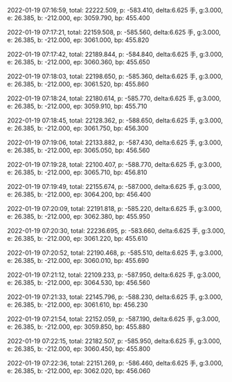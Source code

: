 2022-01-19 07:16:59, total: 22222.509, p: -583.410, delta:6.625 手, g:3.000, e: 26.385, b: -212.000, ep: 3059.790, bp: 455.400

2022-01-19 07:17:21, total: 22159.508, p: -585.560, delta:6.625 手, g:3.000, e: 26.385, b: -212.000, ep: 3061.000, bp: 455.820

2022-01-19 07:17:42, total: 22189.844, p: -584.840, delta:6.625 手, g:3.000, e: 26.385, b: -212.000, ep: 3060.360, bp: 455.650

2022-01-19 07:18:03, total: 22198.650, p: -585.360, delta:6.625 手, g:3.000, e: 26.385, b: -212.000, ep: 3061.520, bp: 455.860

2022-01-19 07:18:24, total: 22180.614, p: -585.770, delta:6.625 手, g:3.000, e: 26.385, b: -212.000, ep: 3059.910, bp: 455.710

2022-01-19 07:18:45, total: 22128.362, p: -588.650, delta:6.625 手, g:3.000, e: 26.385, b: -212.000, ep: 3061.750, bp: 456.300

2022-01-19 07:19:06, total: 22133.882, p: -587.430, delta:6.625 手, g:3.000, e: 26.385, b: -212.000, ep: 3065.050, bp: 456.560

2022-01-19 07:19:28, total: 22100.407, p: -588.770, delta:6.625 手, g:3.000, e: 26.385, b: -212.000, ep: 3065.710, bp: 456.810

2022-01-19 07:19:49, total: 22155.674, p: -587.000, delta:6.625 手, g:3.000, e: 26.385, b: -212.000, ep: 3064.200, bp: 456.400

2022-01-19 07:20:09, total: 22191.818, p: -585.220, delta:6.625 手, g:3.000, e: 26.385, b: -212.000, ep: 3062.380, bp: 455.950

2022-01-19 07:20:30, total: 22236.695, p: -583.660, delta:6.625 手, g:3.000, e: 26.385, b: -212.000, ep: 3061.220, bp: 455.610

2022-01-19 07:20:52, total: 22190.468, p: -585.510, delta:6.625 手, g:3.000, e: 26.385, b: -212.000, ep: 3060.010, bp: 455.690

2022-01-19 07:21:12, total: 22109.233, p: -587.950, delta:6.625 手, g:3.000, e: 26.385, b: -212.000, ep: 3064.530, bp: 456.560

2022-01-19 07:21:33, total: 22145.796, p: -588.230, delta:6.625 手, g:3.000, e: 26.385, b: -212.000, ep: 3061.610, bp: 456.230

2022-01-19 07:21:54, total: 22152.059, p: -587.190, delta:6.625 手, g:3.000, e: 26.385, b: -212.000, ep: 3059.850, bp: 455.880

2022-01-19 07:22:15, total: 22182.507, p: -585.950, delta:6.625 手, g:3.000, e: 26.385, b: -212.000, ep: 3060.450, bp: 455.800

2022-01-19 07:22:36, total: 22151.269, p: -586.460, delta:6.625 手, g:3.000, e: 26.385, b: -212.000, ep: 3062.020, bp: 456.060